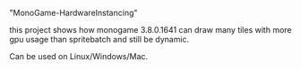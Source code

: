 "MonoGame-HardwareInstancing" 

this project shows how monogame 3.8.0.1641 can draw many tiles with more gpu usage than spritebatch and still be dynamic.

Can be used on Linux/Windows/Mac.
